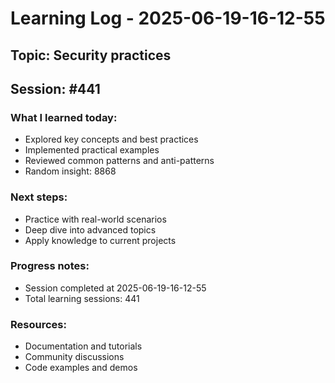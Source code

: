 # Learning Log - 2025-06-19-16-12-55

## Topic: Security practices
## Session: #441

### What I learned today:
- Explored key concepts and best practices
- Implemented practical examples  
- Reviewed common patterns and anti-patterns
- Random insight: 8868

### Next steps:
- Practice with real-world scenarios
- Deep dive into advanced topics
- Apply knowledge to current projects

### Progress notes:
- Session completed at 2025-06-19-16-12-55
- Total learning sessions: 441

### Resources:
- Documentation and tutorials
- Community discussions
- Code examples and demos
